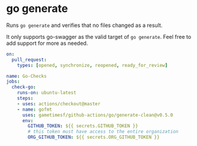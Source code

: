 # go generate

Runs `go generate` and verifies that no files changed as a result.

It only supports go-swagger as the valid target of `go generate`. Feel free to add support for more as needed.


```yml
on:
  pull_request:
    types: [opened, synchronize, reopened, ready_for_review]

name: Go-Checks
jobs:
  check-go:
    runs-on: ubuntu-latest
    steps:
    - uses: actions/checkout@master
    - name: gofmt
      uses: gametimesf/github-actions/go/generate-clean@v0.5.0
      env:
        GITHUB_TOKEN: ${{ secrets.GITHUB_TOKEN }}
        # this token must have access to the entire organization
        ORG_GITHUB_TOKEN: ${{ secrets.ORG_GITHUB_TOKEN }}
```
